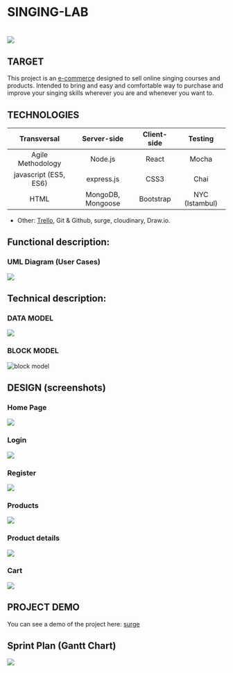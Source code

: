 
# SINGING-LAB

# ![](./images/skylab-coders-logo.png)

## TARGET

This project is an [e-commerce](https://en.wikipedia.org/wiki/E-commerce) designed to sell online singing courses and products. Intended to bring and easy and comfortable way to purchase and improve your singing skills wherever you are and whenever you want to. 

## TECHNOLOGIES

| Transversal | Server-side | Client-side | Testing |
| :---------: |:-------: |:----------: |:---------: |
| Agile Methodology | Node.js | React | Mocha |
| javascript (ES5, ES6) | express.js | CSS3 | Chai |
| HTML | MongoDB, Mongoose  | Bootstrap | NYC (Istambul) |

- Other: [Trello](https://trello.com/b/eriWR8jg/final-project), Git & Github, surge, cloudinary, Draw.io. 

## Functional description:

### UML Diagram (User Cases)

![](./images/uml-user-cases.png)

## Technical description:

### DATA MODEL

![](./images/data-model.png)

### BLOCK MODEL

![block model](./images/block-model.png)

## DESIGN (screenshots)

### Home Page

![](./images/sketch/home-page.png)

### Login

![](./images/sketch/login.png)

### Register

![](./images/sketch/register.png)

### Products

![](./images/sketch/product-page.png)

### Product details

![](./images/sketch/product-details.png)

### Cart

![](./images/sketch/cart-page.png)

## PROJECT DEMO

You can see a demo of the project here: [surge](http://singing-lab.surge.sh/#/)

## Sprint Plan (Gantt Chart)

![](./images/gantt-chart.png)

